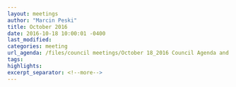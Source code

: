 ```yaml
---
layout: meetings
author: "Marcin Peski"
title: October 2016
date: 2016-10-18 10:00:01 -0400
last_modified: 
categories: meeting
url_agenda: /files/council meetings/October 18_2016 Council Agenda and materials.pdf
tags: 
highlights: 
excerpt_separator: <!--more-->
---
```

<!--more-->
